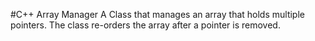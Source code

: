 #C++ Array Manager
A Class that manages an array that holds multiple pointers.
The class re-orders the array after a pointer is removed.
